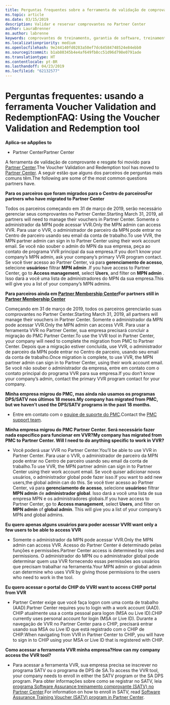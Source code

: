 ```yaml
---
title: Perguntas frequentes sobre a ferramenta de validação de comprovante | Partner Center
ms.topic: article
ms.date: 03/15/2019
description: Validar e reservar comprovantes no Partner Center
author: LauraBrenner
ms.author: labrenne
keywords: comprovantes de treinamento, garantia de software, treinamento, validar comprovantes, comprovante de reserva
ms.localizationpriority: medium
ms.openlocfilehash: 9e244140fd0283a50ef7dc64584748524e84ebb0
ms.sourcegitcommit: b1ab80345b4e4af649fb8cc51d96d798e0791ade
ms.translationtype: HT
ms.contentlocale: pt-BR
ms.lasthandoff: 04/23/2019
ms.locfileid: "62132577"
---
```

# <a name="faq-using-the-voucher-validation-and-redemption-tool"></a><span data-ttu-id="26ce5-104">Perguntas frequentes: usando a ferramenta Voucher Validation and Redemption</span><span class="sxs-lookup"><span data-stu-id="26ce5-104">FAQ: Using the Voucher Validation and Redemption tool</span></span> 

<span data-ttu-id="26ce5-105">**Aplica-se a**</span><span class="sxs-lookup"><span data-stu-id="26ce5-105">**Applies to**</span></span>

- <span data-ttu-id="26ce5-106">Partner Center</span><span class="sxs-lookup"><span data-stu-id="26ce5-106">Partner Center</span></span>

<span data-ttu-id="26ce5-107">A ferramenta de validação de comprovante e resgate foi movido para [Partner Center](https://partner.microsoft.com/en-us/pcv/dashboard/overview).</span><span class="sxs-lookup"><span data-stu-id="26ce5-107">The Voucher Validation and Redemption tool has moved to [Partner Center](https://partner.microsoft.com/en-us/pcv/dashboard/overview).</span></span> <span data-ttu-id="26ce5-108">A seguir estão que alguns dos parceiros de perguntas mais comuns têm.</span><span class="sxs-lookup"><span data-stu-id="26ce5-108">The following are some of the most common questions partners have.</span></span> 

<span data-ttu-id="26ce5-109">**Para os parceiros que foram migrados para o Centro de parceiros**</span><span class="sxs-lookup"><span data-stu-id="26ce5-109">**For partners who have migrated to Partner Center**</span></span>

 <span data-ttu-id="26ce5-110">Todos os parceiros começando em 31 de março de 2019, serão necessário gerenciar seus comprovantes no Partner Center.</span><span class="sxs-lookup"><span data-stu-id="26ce5-110">Starting March 31, 2019, all partners will need to manage their vouchers in Partner Center.</span></span> <span data-ttu-id="26ce5-111">Somente o administrador da MPN pode acessar VVR.</span><span class="sxs-lookup"><span data-stu-id="26ce5-111">Only the MPN admin can access VVR.</span></span> <span data-ttu-id="26ce5-112">Para usar o VVR, o administrador de parceiro da MPN pode entrar no Centro de parceiro usando seu email da conta de trabalho.</span><span class="sxs-lookup"><span data-stu-id="26ce5-112">To use VVR, the MPN partner admin can sign in to Partner Center using their work account email.</span></span> <span data-ttu-id="26ce5-113">Se você não souber o admin do MPN da sua empresa, peça ao contato de programa VVR principal da sua empresa.</span><span class="sxs-lookup"><span data-stu-id="26ce5-113">If you don’t know your company’s MPN admin, ask your company’s primary VVR program contact.</span></span>  <span data-ttu-id="26ce5-114">Se você tiver acesso ao Partner Center, vá para **gerenciamento de acesso**, selecione **usuários**e filtrar **MPN admin** .</span><span class="sxs-lookup"><span data-stu-id="26ce5-114">If you have access to Partner Center, go to **Access management**, select **Users**, and filter on **MPN admin** .</span></span> <span data-ttu-id="26ce5-115">Isso dará a você uma lista de administradores do MPN da sua empresa.</span><span class="sxs-lookup"><span data-stu-id="26ce5-115">This will give you a list of your company’s MPN admins.</span></span>  

<span data-ttu-id="26ce5-116">**Para parceiros ainda em [Partner Membership Center](https://partner.microsoft.com/)**</span><span class="sxs-lookup"><span data-stu-id="26ce5-116">**For partners still in [Partner Membership Center](https://partner.microsoft.com/)**</span></span>

<span data-ttu-id="26ce5-117">Começando em 31 de março de 2019, todos os parceiros gerenciarão suas comprovantes no Partner Center.</span><span class="sxs-lookup"><span data-stu-id="26ce5-117">Starting March 31, 2019, all partners will manage their vouchers in Partner Center.</span></span> <span data-ttu-id="26ce5-118">Somente o administrador da MPN pode acessar VVR.</span><span class="sxs-lookup"><span data-stu-id="26ce5-118">Only the MPN admin can access VVR.</span></span> <span data-ttu-id="26ce5-119">Para usar a ferramenta VVR no Partner Center, sua empresa precisará concluir a migração do PMC Partner Center.</span><span class="sxs-lookup"><span data-stu-id="26ce5-119">To use the VVR tool in Partner Center, your company will need to complete the migration from PMC to Partner Center.</span></span> <span data-ttu-id="26ce5-120">Depois que a migração estiver concluída, use VVR, o administrador de parceiro da MPN pode entrar no Centro de parceiro, usando seu email da conta de trabalho.</span><span class="sxs-lookup"><span data-stu-id="26ce5-120">Once migration is complete, to use VVR, the MPN partner admin can sign in to Partner Center, using their work account email.</span></span> <span data-ttu-id="26ce5-121">Se você não souber o administrador da empresa, entre em contato com o contato principal do programa VVR para sua empresa.</span><span class="sxs-lookup"><span data-stu-id="26ce5-121">If you don’t know your company’s admin, contact the primary VVR program contact for your company.</span></span>  


<span data-ttu-id="26ce5-122">**Minha empresa migrou do PMC, mas ainda não usamos os programas DPS/SATV nos últimos 18 meses.**</span><span class="sxs-lookup"><span data-stu-id="26ce5-122">**My company has migrated from PMC, but we haven’t used the DPS/SATV programs in the past 18 months.**</span></span>

- <span data-ttu-id="26ce5-123">Entre em contato com o [equipe de suporte do PMC](mailto:proghelp@microsoft.com).</span><span class="sxs-lookup"><span data-stu-id="26ce5-123">Contact the [PMC support team](mailto:proghelp@microsoft.com).</span></span> 


<span data-ttu-id="26ce5-124">**Minha empresa migrou do PMC Partner Center. Será necessário fazer nada específico para funcionar em VVR?**</span><span class="sxs-lookup"><span data-stu-id="26ce5-124">**My company has migrated from PMC to Partner Center. Will I need to do anything specific to work in VVR?**</span></span> 

- <span data-ttu-id="26ce5-125">Você poderá usar VVR no Partner Center.</span><span class="sxs-lookup"><span data-stu-id="26ce5-125">You’ll be able to use VVR in Partner Center.</span></span>  <span data-ttu-id="26ce5-126">Para usar o VVR, o administrador de parceiro da MPN pode entrar no Centro de parceiro usando seu email da conta de trabalho.</span><span class="sxs-lookup"><span data-stu-id="26ce5-126">To use VVR, the MPN partner admin can sign in to Partner Center using their work account email.</span></span> <span data-ttu-id="26ce5-127">Se você quiser adicionar novos usuários, o administrador global pode fazer isso.</span><span class="sxs-lookup"><span data-stu-id="26ce5-127">If you want to add new users,the global admin can do this.</span></span> <span data-ttu-id="26ce5-128">Se você tiver acesso ao Partner Center, vá para **gerenciamento de acesso**, selecione **usuários**e filtrar **MPN admin** de **administrador global**. Isso dará a você uma lista de sua empresa MPN e os administradores globais.</span><span class="sxs-lookup"><span data-stu-id="26ce5-128">If you have access to Partner Center, go to **Access management**, select **Users**, and filter on **MPN admin** of **global admin**. This will give you a list of your company’s MPN and global admins.</span></span>  

<span data-ttu-id="26ce5-129">**Eu quero apenas alguns usuários para poder acessar VVR**</span><span class="sxs-lookup"><span data-stu-id="26ce5-129">**I want only a few users to be able to access VVR**</span></span>

- <span data-ttu-id="26ce5-130">Somente o administrador da MPN pode acessar VVR.</span><span class="sxs-lookup"><span data-stu-id="26ce5-130">Only the MPN admin can access VVR.</span></span> <span data-ttu-id="26ce5-131">Acesso do Partner Center é determinado pelas funções e permissões.</span><span class="sxs-lookup"><span data-stu-id="26ce5-131">Partner Center access is determined by roles and permissions.</span></span> <span data-ttu-id="26ce5-132">O administrador do MPN ou o administrador global pode determinar quem usa VVR fornecendo essas permissões aos usuários que precisam trabalhar na ferramenta.</span><span class="sxs-lookup"><span data-stu-id="26ce5-132">Your MPN admin or global admin can determine who uses VVR by giving those permissions to the users who need to work in the tool.</span></span>

<span data-ttu-id="26ce5-133">**Eu quero acessar o portal do CHIP do VVR**</span><span class="sxs-lookup"><span data-stu-id="26ce5-133">**I want to access CHIP portal from VVR**</span></span>

- <span data-ttu-id="26ce5-134">Partner Center exige que você faça logon com uma conta de trabalho (AAD).</span><span class="sxs-lookup"><span data-stu-id="26ce5-134">Partner Center requires you to login with a work account (AAD).</span></span>  <span data-ttu-id="26ce5-135">CHIP atualmente usa a conta pessoal para logon (MSA ou Live ID).</span><span class="sxs-lookup"><span data-stu-id="26ce5-135">CHIP currently uses personal account for login (MSA or Live ID).</span></span>  <span data-ttu-id="26ce5-136">Durante a navegação de VVR no Partner Center para o CHIP, precisará entrar usando sua MSA ou Live ID que está registrado com o CHIP de CHIP.</span><span class="sxs-lookup"><span data-stu-id="26ce5-136">When navigating from VVR in Partner Center to CHIP, you will have to sign in to CHIP using your MSA or Live ID that is registered with CHIP.</span></span>

<span data-ttu-id="26ce5-137">**Como acessar a ferramenta VVR minha empresa?**</span><span class="sxs-lookup"><span data-stu-id="26ce5-137">**How can my company access the VVR tool?**</span></span>

- <span data-ttu-id="26ce5-138">Para acessar a ferramenta VVR, sua empresa precisa se inscrever no programa SATV ou o programa de DPS de SA.</span><span class="sxs-lookup"><span data-stu-id="26ce5-138">To access the VVR tool, your company needs to enroll in either the SATV program or the SA DPS program.</span></span>
<span data-ttu-id="26ce5-139">Para obter informações sobre como se registrar no SATV, leia [programa Software Assurance treinamento comprovante (SATV) no Partner Center](software-assurance-satv.md).</span><span class="sxs-lookup"><span data-stu-id="26ce5-139">For information on how to enroll in SATV, read [Software Assurance Training Voucher (SATV) program in Partner Center](software-assurance-satv.md).</span></span>
 <!--
For information on how to enroll in Software Assurance DPS programs, read [Software Assurance programs in Partner Center](software-assurance-dps.md).-->